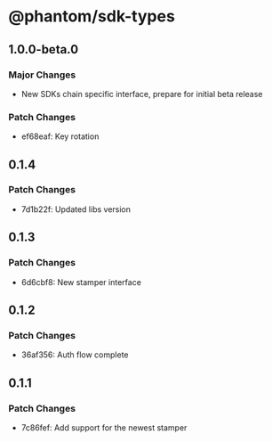 # @phantom/sdk-types

## 1.0.0-beta.0

### Major Changes

- New SDKs chain specific interface, prepare for initial beta release

### Patch Changes

- ef68eaf: Key rotation

## 0.1.4

### Patch Changes

- 7d1b22f: Updated libs version

## 0.1.3

### Patch Changes

- 6d6cbf8: New stamper interface

## 0.1.2

### Patch Changes

- 36af356: Auth flow complete

## 0.1.1

### Patch Changes

- 7c86fef: Add support for the newest stamper
